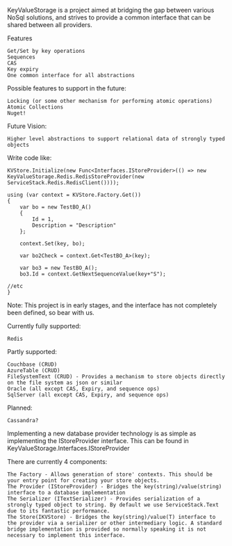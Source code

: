 KeyValueStorage is a project aimed at bridging the gap between various NoSql solutions, 
and strives to provide a common interface that can be shared between all providers.

Features

	Get/Set by key operations
	Sequences
	CAS
	Key expiry
	One common interface for all abstractions

Possible features to support in the future:
		
	Locking (or some other mechanism for performing atomic operations)
	Atomic Collections
	Nuget!
	
Future Vision:
	
	Higher level abstractions to support relational data of strongly typed objects


Write code like:

	KVStore.Initialize(new Func<Interfaces.IStoreProvider>(() => new KeyValueStorage.Redis.RedisStoreProvider(new ServiceStack.Redis.RedisClient())));

	using (var context = KVStore.Factory.Get())
	{
		var bo = new TestBO_A()
		{
			Id = 1,
			Description = "Description"
		};

		context.Set(key, bo);

		var bo2Check = context.Get<TestBO_A>(key);

		var bo3 = new TestBO_A();
		bo3.Id = context.GetNextSequenceValue(key+"S");

	//etc
	}



Note: This project is in early stages, and the interface has not completely been defined, so bear with us.

Currently fully supported:

	Redis

Partly supported:

	Couchbase (CRUD)
	AzureTable (CRUD)
	FileSystemText (CRUD) - Provides a mechanism to store objects directly on the file system as json or similar
	Oracle (all except CAS, Expiry, and sequence ops)
	SqlServer (all except CAS, Expiry, and sequence ops)

Planned:

	Cassandra?



Implementing a new database provider technology is as simple as implementing the IStoreProvider interface. This can be found in KeyValueStorage.Interfaces.IStoreProvider

There are currently 4 components:

	The Factory - Allows generation of store' contexts. This should be your entry point for creating your store objects.
	The Provider (IStoreProvider) - Bridges the key(string)/value(string) interface to a database implementation
	The Serializer (ITextSerializer) - Provides serialization of a strongly typed object to string. By default we use ServiceStack.Text due to its fantastic performance.
	The Store(IKVStore) - Bridges the key(string)/value(T) interface to the provider via a serializer or other intermediary logic. A standard bridge implementation is provided so normally speaking it is not necessary to implement this interface.
